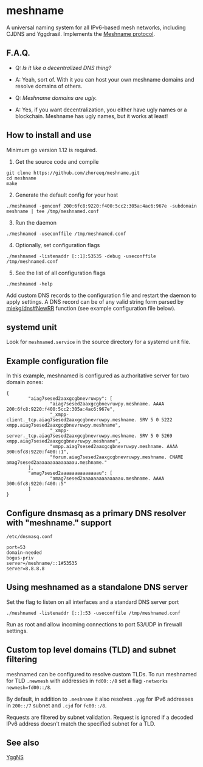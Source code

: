 # meshname

A universal naming system for all IPv6-based mesh networks, including CJDNS and Yggdrasil. 
Implements the [Meshname protocol](https://github.com/zhoreeq/meshname/blob/master/protocol.md).

## F.A.Q.

- Q: *Is it like a decentralized DNS thing?*
- A: Yeah, sort of. With it you can host your own meshname domains and resolve domains of others.

- Q: *Meshname domains are ugly.*
- A: Yes, if you want decentralization, you either have ugly names or a blockchain. Meshname has ugly names, but it works at least!

## How to install and use

Minimum go version 1.12 is required.

1) Get the source code and compile
```
git clone https://github.com/zhoreeq/meshname.git
cd meshname
make
```
2) Generate the default config for your host
```
./meshnamed -genconf 200:6fc8:9220:f400:5cc2:305a:4ac6:967e -subdomain meshname | tee /tmp/meshnamed.conf
```
3) Run the daemon
```
./meshnamed -useconffile /tmp/meshnamed.conf
```
4) Optionally, set configuration flags
```
./meshnamed -listenaddr [::1]:53535 -debug -useconffile /tmp/meshnamed.conf
```
5) See the list of all configuration flags
```
./meshnamed -help
```
Add custom DNS records to the configuration file and restart the daemon to apply settings.
A DNS record can be of any valid string form parsed by [miekg/dns#NewRR](https://godoc.org/github.com/miekg/dns#NewRR) function (see example configuration file below).

## systemd unit

Look for `meshnamed.service` in the source directory for a systemd unit file.

## Example configuration file

In this example, meshnamed is configured as authoritative server for two domain zones:

    {
            "aiag7sesed2aaxgcgbnevruwpy": [
                    "aiag7sesed2aaxgcgbnevruwpy.meshname. AAAA 200:6fc8:9220:f400:5cc2:305a:4ac6:967e",
                    "_xmpp-client._tcp.aiag7sesed2aaxgcgbnevruwpy.meshname. SRV 5 0 5222 xmpp.aiag7sesed2aaxgcgbnevruwpy.meshname",
                    "_xmpp-server._tcp.aiag7sesed2aaxgcgbnevruwpy.meshname. SRV 5 0 5269 xmpp.aiag7sesed2aaxgcgbnevruwpy.meshname",
                    "xmpp.aiag7sesed2aaxgcgbnevruwpy.meshname. AAAA 300:6fc8:9220:f400::1",
                    "forum.aiag7sesed2aaxgcgbnevruwpy.meshname. CNAME amag7sesed2aaaaaaaaaaaaaau.meshname."
            ],
            "amag7sesed2aaaaaaaaaaaaaau": [
                    "amag7sesed2aaaaaaaaaaaaaau.meshname. AAAA 300:6fc8:9220:f400::5"
            ]
    }

## Configure dnsmasq as a primary DNS resolver with "meshname." support

`/etc/dnsmasq.conf`

    port=53
    domain-needed
    bogus-priv
    server=/meshname/::1#53535
    server=8.8.8.8

## Using meshnamed as a standalone DNS server

Set the flag to listen on all interfaces and a standard DNS server port

    ./meshnamed -listenaddr [::]:53 -useconffile /tmp/meshnamed.conf

Run as root and allow incoming connections to port 53/UDP in firewall settings.

## Custom top level domains (TLD) and subnet filtering

meshnamed can be configured to resolve custom TLDs.
To run meshnamed for TLD `.newmesh` with addresses in `fd00::/8` 
set a flag `-networks newmesh=fd00::/8`.

By default, in addition to `.meshname` it also resolves `.ygg` for IPv6 addresses in 
`200::/7` subnet and `.cjd` for `fc00::/8`. 

Requests are filtered by subnet validation. Request is ignored if a decoded 
IPv6 address doesn't match the specified subnet for a TLD.

## See also

[YggNS](https://github.com/russian-meshnet/YggNS/blob/master/README.md)
